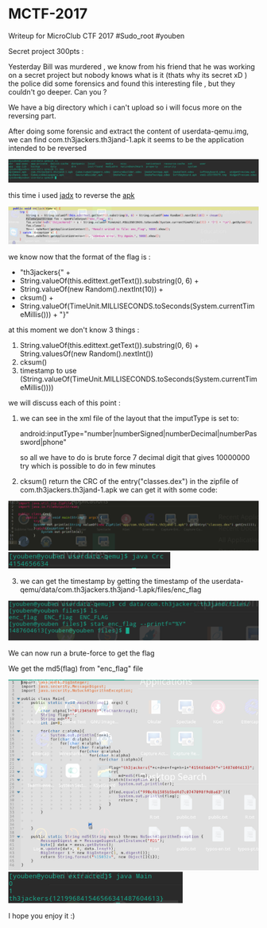 # MCTF-2017
Writeup for MicroClub CTF 2017
#Sudo_root
#youben

Secret project 300pts :

Yesterday Bill was murdered , we know from his friend that he
was working on a secret project but nobody knows what is it (thats why its secret xD )
the police did some forensics and found this interesting file , but they couldn't go deeper.
Can you ?

We have a big directory which i can't upload so i will focus more on the reversing part.

After doing some forensic and extract the content of userdata-qemu.img, we can find com.th3jackers.th3jand-1.apk
it seems to be the application intended to be reversed

<img src="https://github.com/youben11/Writeups/blob/master/mctf_2017/terminal_ls.png" />

this time i used [jadx](https://github.com/skylot/jadx) to reverse the [apk](https://github.com/youben11/Writeups/blob/master/mctf_2017/com.th3jackers.th3jand-1.apk)

<img src="https://github.com/youben11/Writeups/blob/master/mctf_2017/code_onClick.png"/>

we know now that the format of the flag is :
+ "th3jackers{" +
+ String.valueOf(this.edittext.getText()).substring(0, 6) +
+ String.valueOf(new Random().nextInt(10)) +
+ cksum() +
+ String.valueOf(TimeUnit.MILLISECONDS.toSeconds(System.currentTimeMillis())) + "}"

at this moment we don't know 3 things :

1. String.valueOf(this.edittext.getText()).substring(0, 6) + String.valuesOf(new Random().nextInt())
2. cksum()
3. timestamp to use (String.valueOf(TimeUnit.MILLISECONDS.toSeconds(System.currentTimeMillis())))

we will discuss each of this point :

1. we can see in the xml file of the layout that the imputType is set to:

   android:inputType="number|numberSigned|numberDecimal|numberPassword|phone"
   
   so all we have to do is brute force 7 decimal digit that gives 10000000 try which is possible to do in few minutes
   
2. cksum() return the CRC of the entry("classes.dex") in the zipfile of com.th3jackers.th3jand-1.apk
  we can get it with some code:
  
  <img src="https://github.com/youben11/Writeups/blob/master/mctf_2017/code_crc.png"/>
  
  <img src="https://github.com/youben11/Writeups/blob/master/mctf_2017/terminal_crc.png"/>
  
3. we can get the timestamp by getting the timestamp of the userdata-qemu/data/com.th3jackers.th3jand-1.apk/files/enc_flag 
<img src="https://github.com/youben11/Writeups/blob/master/mctf_2017/terminal_timestamp.png"/>
  
We can now run a brute-force to get the flag

We get the md5(flag) from "enc_flag" file
  
  <img src="https://github.com/youben11/Writeups/blob/master/mctf_2017/code_bf.png"/>
  
  <img src="https://github.com/youben11/Writeups/blob/master/mctf_2017/terminal_bf.png"/>
  
  I hope you enjoy it :)
  
